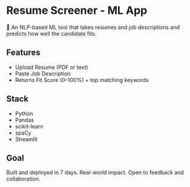 # Resume Screener - ML App

🚀 An NLP-based ML tool that takes resumes and job descriptions and predicts how well the candidate fits.

## Features
- Upload Resume (PDF or text)
- Paste Job Description
- Returns Fit Score (0–100%) + top matching keywords

## Stack
- Python
- Pandas
- scikit-learn
- spaCy
- Streamlit

## Goal
Built and deployed in 7 days. Real-world impact. Open to feedback and collaboration.
